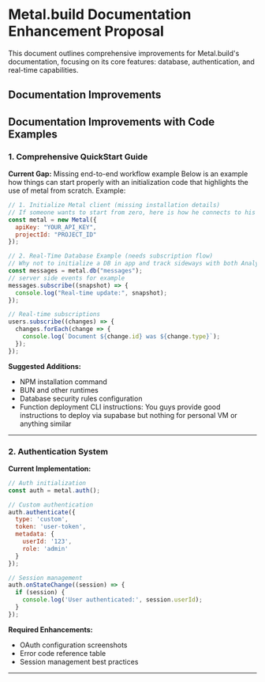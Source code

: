 # Metal.build Documentation Enhancement Proposal

This document outlines comprehensive improvements for Metal.build's documentation, focusing on its core features: database, authentication, and real-time capabilities.

## Documentation Improvements

## Documentation Improvements with Code Examples

### 1. Comprehensive QuickStart Guide

**Current Gap:** Missing end-to-end workflow example
Below is an example how things can start properly with an initialization code that highlights the use of metal from scratch.
Example:

```javascript
// 1. Initialize Metal client (missing installation details)
// If someone wants to start from zero, here is how he connects to his APIKey.
const metal = new Metal({
  apiKey: "YOUR_API_KEY",
  projectId: "PROJECT_ID"
});

// 2. Real-Time Database Example (needs subscription flow)
// Why not to initialize a DB in app and track sideways with both Analytics from metal configuration messages from users
const messages = metal.db("messages");
// server side events for example
messages.subscribe((snapshot) => {
  console.log("Real-time update:", snapshot);
});

// Real-time subscriptions
users.subscribe((changes) => {
  changes.forEach(change => {
    console.log(`Document ${change.id} was ${change.type}`);
  });
});
```

**Suggested Additions:**

- NPM installation command
- BUN and other runtimes
- Database security rules configuration
- Function deployment CLI instructions:
  You guys provide good instructions to deploy via supabase but nothing for personal VM or anything similar

---

### 2. Authentication System

**Current Implementation:**
```javascript
// Auth initialization
const auth = metal.auth();

// Custom authentication
auth.authenticate({
  type: 'custom',
  token: 'user-token',
  metadata: {
    userId: '123',
    role: 'admin'
  }
});

// Session management
auth.onStateChange((session) => {
  if (session) {
    console.log('User authenticated:', session.userId);
  }
});
```

**Required Enhancements:**

- OAuth configuration screenshots
- Error code reference table
- Session management best practices

---
